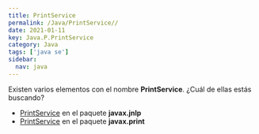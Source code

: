 ```yaml
---
title: PrintService
permalink: /Java/PrintService//
date: 2021-01-11
key: Java.P.PrintService
category: Java
tags: ['java se']
sidebar: 
  nav: java
---
```


Existen varios elementos con el nombre **PrintService**. ¿Cuál de ellas estás buscando?
<ul>
<li><a href="/Java/PrintService-javax-jnlp/">PrintService</a> en el paquete <strong>javax.jnlp</strong></li>
<li><a href="/Java/PrintService-javax-print/">PrintService</a> en el paquete <strong>javax.print</strong></li>
<ul>
